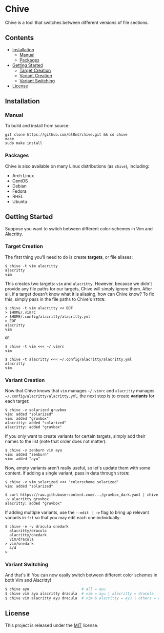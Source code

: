 # Chive

Chive is a tool that switches between different versions of file sections.

## Contents

* [Installation](#installation)
    * [Manual](#manual)
    * [Packages](#packages)
* [Getting Started](#getting-started)
    * [Target Creation](#target-creation)
    * [Variant Creation](#variant-creation)
    * [Variant Switching](#variant-switching)
* [License](#license)

<!--of **targets**: a variant is a file section (e.g., `colorscheme-->
<!--gruvbox`, `PS=❯ `); a target is an alias for a file (e.g., `vim`, `bash`).-->

<!--## Motivation-->

<!--Traditionally, you'd more or less maintain entire copies of both files and-->
<!--switch between the copies manually. However,-->

<!--* The differences between copies are typically small compared to the rest of-->
  <!--the file, making this approach quite wasteful.-->

<!--* You have to switch copies for each file manually. That is, you have to do-->
  <!--something like `cp vim-gruvbox ~/.vimrc && cp bash-pure ~/.bashrc`).-->

<!--Most other solutions typically use a version control system such as Git,-->
<!--tracking different versions of files as branches or commits. However,-->

<!--* This often requires turning `$HOME` or other directories into a Git repository.-->

<!--* If you track changes unrelated to color schemes and prompts, maintaining and-->
  <!--switching between different versions becomes a lot harder. And even if you-->
  <!--don't, you'd have to manually exclude the unrelated changes on every-->
  <!--staging/commit.-->

<!--* It's much too complex for what we're trying to do. You shouldn't need to know-->
  <!--how commits or branches work just to switch color schemes.-->

<!--Finally, we have programs such as [mondo]() and [pywal](), which more or less-->
<!--use special template files to replace sections of a file. However,-->

<!--* They typically require modifications to the original file.-->

<!--* They're quite limited in scope (e.g., `mondo` and `pywal` are geared towards-->
  <!--colors).-->

<!--And so here we are.-->

## Installation

### Manual

To build and install from source:

```
git clone https://github.com/bl0nd/chive.git && cd chive
make
sudo make install
```

### Packages

Chive is also available on many Linux distributions (as `chive`), including:

* Arch Linux
* CentOS
* Debian
* Fedora
* RHEL
* Ubuntu

## Getting Started

Suppose you want to switch between different color-schemes in Vim and
Alacritty.

### Target Creation

The first thing you'll need to do is create **targets**, or file aliases:

```console
$ chive -t vim alacritty
alacritty
vim
```

This creates two targets: `vim` and `alacritty`. However, because we didn't
provide any file paths for our targets, Chive will simply ignore them. After
all, if a target doesn't know what it is aliasing, how can Chive know? To fix
this, simply pass in the file paths to Chive's `STDIN`:

```console
$ chive -t vim alacritty << EOF
> $HOME/.vimrc
> $HOME/.config/alacritty/alacritty.yml
> EOF
alacritty
vim

OR

$ chive -t vim <<< ~/.vimrc
vim

$ chive -t alacritty <<< ~/.config/alacritty/alacritty.yml
alacritty
vim
```


<!--* To have shell expansion and substitution in here strings, don't quote the string.-->

<!--* Here docs don't expand `~`, so be sure to use `$HOME` instead.-->

### Variant Creation

Now that Chive knows that `vim` manages `~/.vimrc` and `alacritty` manages
`~/.config/alacritty/alacritty.yml`, the next step is to create **variants**
for each target:

```console
$ chive -v solarized gruvbox
vim: added "solarized"
vim: added "gruvbox"
alacritty: added "solarized"
alacritty: added "gruvbox"
```

If you only want to create variants for certain targets, simply add their names
to the list (note that order does not matter):

```console
$ chive -v zenburn vim ayu
vim: added "zenburn"
vim: added "ayu"
```

Now, empty variants aren't really useful, so let's update them with some
content. If adding a single variant, pass in data through `STDIN`:

```console
$ chive -v vim solarized <<< "colorscheme solarized"
vim: added "solarized"

$ curl https://raw.githubusercontent.com/.../gruvbox_dark.yaml | chive -v alacritty gruvbox
alacritty: added "gruvbox"
```

If adding multiple variants, use the `--edit | -e` flag to bring up relevant
variants in `fzf` so that you may edit each one individually:

```console
$ chive -e -v dracula onedark
  alacritty/dracula
  alacritty/onedark
  vim/dracula
> vim/onedark
  4/4
>
```

### Variant Switching

And that's it! You can now easily switch between different color schemes in
both Vim and Alacritty!

```bash
$ chive ayu                        # all = ayu
$ chive vim ayu alacritty dracula  # vim = ayu | alacritty = dracula
$ chive vim alacritty ayu dracula  # vim & alacritty = ayu | others = dracula
```

<!--### Rules-->

<!--#### Naming-->
<!--* Target and template names may consist of letters, numbers, `-`, and `_`.-->
<!--* Target and template names may start with a letter or number.-->
<!--* Target and template names must be unique across target and template namespaces-->

<!--#### Variants-->
<!--In order to switch variants without requiring additional information in the-->
<!--original target file, Chive needs some help. In particular, Chive needs to-->
<!--somehow know where in the target to begin deleting and adding text/data.-->

<!--To do this, Chive searches all the variants for a particular target to see if-->
<!--any of them has an exact match against the target file. If there is, then Chive-->
<!--can determine on its own where it needs to start and how much work it needs to-->
<!--do. If none of the variants have a match against the target, then Chive cannot-->
<!--do anything.-->

<!--Consequently, it is very important that you do not modify sections managed by-->
<!--Chive and that your initial variant matches what you have in the target file-->
<!--exactly, otherwise Chive won't know where to start!-->

## License
This project is released under the [MIT](LICENSE) license.

